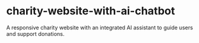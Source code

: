 # charity-website-with-ai-chatbot
A responsive charity website with an integrated AI assistant to guide users and support donations.
